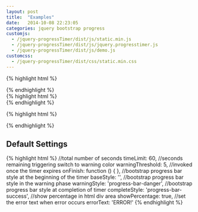 ```yaml
---
layout: post
title:  "Examples"
date:   2014-10-08 22:23:05
categories: jquery bootstrap progress
customjs:
  - /jquery-progressTimer/dist/js/static.min.js
  - /jquery-progressTimer/dist/js/jquery.progresstimer.js
  - /jquery-progressTimer/dist/js/demo.js
customcss:
  - /jquery-progressTimer/dist/css/static.min.css
---
```


<div class="loading-progress-1"></div>

{% highlight html %}
<div class="loading-progress-1"></div>
<script>
    var progress1 = $(".loading-progress-1").progressTimer({
        timeLimit: 10,
        onFinish: function () {
            alert('completed!');
        }
    });
    $.ajax({
        url: "http://localhost/"
    }).error(function () {
        progress1.progressTimer('error', {
            errorText: 'ERROR!',
            onFinish: function () {
                alert('There was an error processing your information!');
            }
        });
    }).done(function () {
        progress1.progressTimer('complete');
    });
</script>
{% endhighlight %}

<div class="loading-progress-2"></div>
{% highlight html %}
<div class="loading-progress-2"></div>
<script>
    var progress2 = $(".loading-progress-2").progressTimer({
        timeLimit: 30
    });
    $.ajax({
        url: "http://www.github.com/"
    }).error(function () {
        progress2.progressTimer('error', {
            errorText: 'Cannot connect to github',
            onFinish: function () {
                alert('Cannot connect to github!');
            }
        });
    }).done(function () {
        progress2.progressTimer('complete', {
            onFinish: function () {
                alert('With new completion!');
            }
        });
    });
</script>
{% endhighlight %}

<div class="loading-progress-3"></div>

{% highlight html %}
<div class="loading-progress-3"></div>
<script>
    var progress3 = $(".loading-progress-3").progressTimer({
        timeLimit: 30
    });
    $.ajax({
        url: "https://api.github.com/users/octocat/orgs"
    }).error(function () {
        progress3.progressTimer('error', {
            errorText: 'Cannot connect to github api',
            onFinish: function () {
                console.log('3 - Cannot connect to github api');
            }
        });
    }).done(function () {
        progress3.progressTimer('complete', {
            successText: 'Connected successfully to github api',
            onFinish: function () {
                var successText = '3 - Connected successfully to github api';
                console.log(successText);
                var glyph = $('<span></span>').addClass('glyphicon glyphicon-ok');
                $(".loading-progress-3").append($('<p></p>').append(glyph).append(' ' + successText));
            }
        });
    });
</script>
{% endhighlight %}

## Default Settings
{% highlight html %}
//total number of seconds
timeLimit: 60,
//seconds remaining triggering switch to warning color
warningThreshold: 5,
//invoked once the timer expires
onFinish: function () {
},
//bootstrap progress bar style at the beginning of the timer
baseStyle: '',
//bootstrap progress bar style in the warning phase
warningStyle: 'progress-bar-danger',
//bootstrap progress bar style at completion of timer
completeStyle: 'progress-bar-success',
//show percentage in html div area
showPercentage: true,
//set the error text when error occurs
errorText: 'ERROR!'
{% endhighlight %}